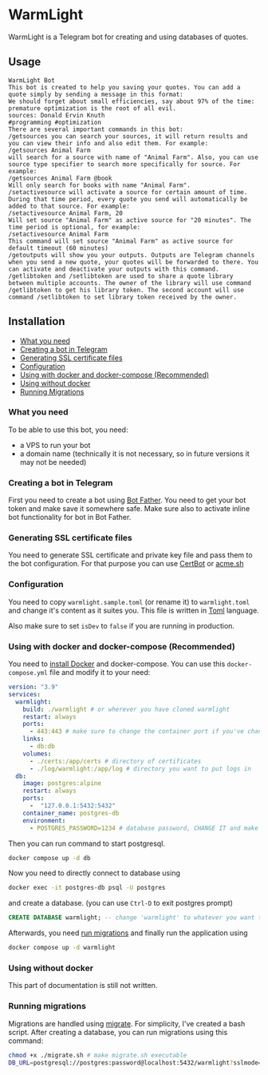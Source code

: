 # WarmLight
WarmLight is a Telegram bot for creating and using databases of quotes.

## Usage

```text
WarmLight Bot
This bot is created to help you saving your quotes. You can add a quote simply by sending a message in this format:
We should forget about small efficiencies, say about 97% of the time: premature optimization is the root of all evil.
sources: Donald Ervin Knuth
#programming #optimization 
There are several important commands in this bot:
/getsources you can search your sources, it will return results and you can view their info and also edit them. For example:
/getsources Animal Farm
will search for a source with name of "Animal Farm". Also, you can use source type specifier to search more specifically for source. For example:
/getsources Animal Farm @book
Will only search for books with name "Animal Farm".
/setactivesource will activate a source for certain amount of time. During that time period, every quote you send will automatically be added to that source. For example:
/setactivesource Animal Farm, 20
Will set source "Animal Farm" as active source for "20 minutes". The time period is optional, for example:
/setactivesource Animal Farm
This command will set source "Animal Farm" as active source for default timeout (60 minutes)
/getoutputs will show you your outputs. Outputs are Telegram channels when you send a new quote, your quotes will be forwarded to there. You can activate and deactivate your outputs with this command.
/getlibtoken and /setlibtoken are used to share a quote library between multiple accounts. The owner of the library will use command /getlibtoken to get his library token. The second account will use command /setlibtoken to set library token received by the owner.
```

## Installation
- [What you need](#what-you-need)
- [Creating a bot in Telegram](#creating-a-bot-in-telegram)
- [Generating SSL certificate files](#generating-ssl-certificate-files)
- [Configuration](#configuration)
- [Using with docker and docker-compose (Recommended)](#using-with-docker-and-docker-compose-recommended)
- [Using without docker](#using-without-docker)
- [Running Migrations](#running-migrations)

### What you need
To be able to use this bot, you need:
- a VPS to run your bot
- a domain name (technically it is not necessary, so in future versions it may not be needed)

### Creating a bot in Telegram
First you need to create a bot using [Bot Father](t.me/botfather). You need to get your bot token and make save it somewhere safe. Make sure also to activate inline bot functionality for bot in Bot Father. 

### Generating SSL certificate files
You need to generate SSL certificate and private key file and pass them to the bot configuration. For that purpose you can use [CertBot](https://certbot.eff.org/) or [acme.sh](acme.sh)

### Configuration
You need to copy `warmlight.sample.toml` (or rename it) to `warmlight.toml` and change it's content as it suites you. This file is written in [Toml](https://github.com/toml-lang/toml) language. 

Also make sure to set `isDev` to `false` if you are running in production.

### Using with docker and docker-compose (Recommended)
You need to [install Docker](https://docs.docker.com/engine/install/) and docker-compose. You can use this `docker-compose.yml` file and modify it to your need:
```yaml
version: "3.9"
services:
  warmlight:
    build: ./warmlight # or wherever you have cloned warmlight
    restart: always
    ports:
      - 443:443 # make sure to change the container port if you've changed it in 'warmlight.toml'
    links:
      - db:db
    volumes:
      - ./certs:/app/certs # directory of certificates
      - ./log/warmlight:/app/log # directory you want to put logs in
  db:
    image: postgres:alpine
    restart: always
    ports:
      -  "127.0.0.1:5432:5432"
    container_name: postgres-db
    environment:
      - POSTGRES_PASSWORD=1234 # database password, CHANGE IT and make sure it matches password in 'warmlight.toml'
```

Then you can run command to start postgresql.
```bash 
docker compose up -d db
``` 
Now you need to directly connect to database using 
```bash 
docker exec -it postgres-db psql -U postgres
```
and create a database. (you can use `Ctrl-D` to exit postgres prompt)
```sql
CREATE DATABASE warmlight; -- change 'warmlight' to whatever you want the database name to be
```
Afterwards, you need [run migrations](#running-migrations) and finally run the application using
```bash
docker compose up -d warmlight
```

### Using without docker
This part of documentation is still not written.

### Running migrations
Migrations are handled using [migrate](https://github.com/golang-migrate/migrate/). For simplicity, I've created a bash script. After creating a database, you can run migrations using this command:
```bash
chmod +x ./migrate.sh # make migrate.sh executable
DB_URL=postgresql://postgres:password@localhost:5432/warmlight?sslmode=disable ./migrate.sh
```



